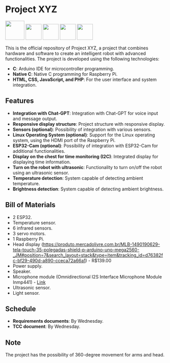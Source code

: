 # Project XYZ


<img src="https://cdn.jsdelivr.net/gh/devicons/devicon/icons/php/php-original.svg" width="60" /> <img src="https://cdn.jsdelivr.net/gh/devicons/devicon@latest/icons/javascript/javascript-original.svg" width="50" />  <img src="https://cdn.jsdelivr.net/gh/devicons/devicon@latest/icons/html5/html5-original.svg" width="50" /> 
            <img src="https://cdn.jsdelivr.net/gh/devicons/devicon@latest/icons/css3/css3-original.svg"  width="50" /> <img src="https://cdn.jsdelivr.net/gh/devicons/devicon@latest/icons/cplusplus/cplusplus-original.svg" width="50" />
          
          
          
          

          

This is the official repository of Project XYZ, a project that combines hardware and software to create an intelligent robot with advanced functionalities. The project is developed using the following technologies:

- **C**: Arduino IDE for microcontroller programming.
- **Native C**: Native C programming for Raspberry Pi.
- **HTML, CSS, JavaScript, and PHP**: For the user interface and system integration.

## Features

- **Integration with Chat-GPT**: Integration with Chat-GPT for voice input and message output.
- **Responsive display structure**: Project structure with responsive display.
- **Sensors (optional)**: Possibility of integration with various sensors.
- **Linux Operating System (optional)**: Support for the Linux operating system, using the HDMI port of the Raspberry Pi.
- **ESP32-Cam (optional)**: Possibility of integration with ESP32-Cam for additional functionalities.
- **Display on the chest for time monitoring (I2C)**: Integrated display for displaying time information.
- **Turn on the robot with ultrasonic**: Functionality to turn on/off the robot using an ultrasonic sensor.
- **Temperature detection**: System capable of detecting ambient temperature.
- **Brightness detection**: System capable of detecting ambient brightness.

## Bill of Materials

- 2 ESP32.
- Temperature sensor.
- 6 infrared sensors.
- 3 servo motors.
- 1 Raspberry Pi.
- Head display (https://produto.mercadolivre.com.br/MLB-1490190629-tela-touch-35-polegadas-shield-p-arduino-uno-mega2560-_JM#position=7&search_layout=stack&type=item&tracking_id=d76382fc-bf29-490d-a890-cceca72a66a1) - R$139.00
- Power supply.
- Speaker.
- Microphone module (Omnidirectional I2S Interface Microphone Module Inmp441) - [Link](https://produto.mercadolivre.com.br/MLB-3538703159-modulo-de-microfone-omnidirecional-i2s-interface-inmp441-_JM?matt_tool=40343894&matt_word=&matt_source=google&matt_campaign_id=14303413655&matt_ad_group_id=133855953276&matt_match_type=&matt_network=g&matt_device=c&matt_creative=584156655519&matt_keyword=&matt_ad_position=&matt_ad_type=pla&matt_merchant_id=381000916&matt_product_id=MLB3538703159&matt_product_partition_id=2268053647590&matt_target_id=aud-1966009190540:pla-2268053647590&cq_src=google_ads&cq_cmp=14303413655&cq_net=g&cq_plt=gp&cq_med=pla&gad_source=1)
- Ultrasonic sensor.
- Light sensor.

## Schedule

- **Requirements documents**: By Wednesday.
- **TCC document**: By Wednesday.

## Note

The project has the possibility of 360-degree movement for arms and head.
